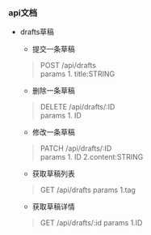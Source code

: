 ### api文档
* drafts草稿  
  
  * 提交一条草稿
  > POST /api/drafts  
  > params 1. title:STRING
  * 删除一条草稿
  > DELETE /api/drafts/:ID  
  > params 1. ID
  * 修改一条草稿
  > PATCH /api/drafts/:ID  
  > params 1. ID 2.content:STRING
  * 获取草稿列表
  > GET /api/drafts 
  > params 1.tag
  * 获取草稿详情
  > GET /api/drafts/:id
  > params 1.ID
  